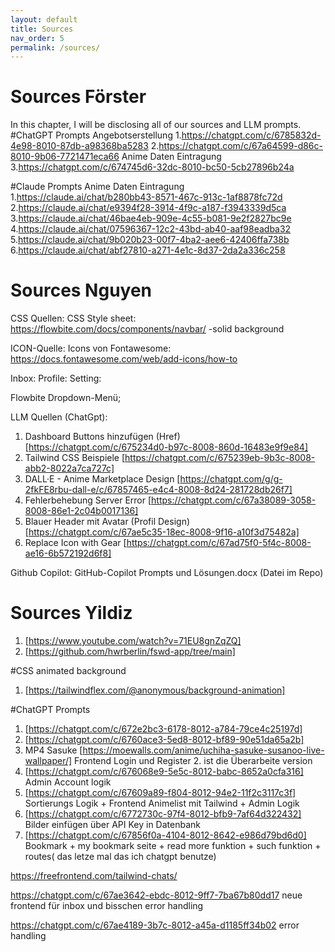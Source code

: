```yaml
---
layout: default
title: Sources
nav_order: 5
permalink: /sources/
---
```


# Sources Förster
In this chapter, I will be disclosing all of our sources and LLM prompts.
#ChatGPT Prompts
Angebotserstellung
1.https://chatgpt.com/c/6785832d-4e98-8010-87db-a98368ba5283
2.https://chatgpt.com/c/67a64599-d86c-8010-9b06-7721471eca66
Anime Daten Eintragung
3.https://chatgpt.com/c/674745d6-32dc-8010-bc50-5cb27896b24a

#Claude Prompts
Anime Daten Eintragung
1.https://claude.ai/chat/b280bb43-8571-467c-913c-1af8878fc72d
2.https://claude.ai/chat/e9394f28-3914-4f9c-a187-f3943339d5ca
3.https://claude.ai/chat/46bae4eb-909e-4c55-b081-9e2f2827bc9e
4.https://claude.ai/chat/07596367-12c2-43bd-ab40-aaf98eadba32
5.https://claude.ai/chat/9b020b23-00f7-4ba2-aee6-42406ffa738b
6.https://claude.ai/chat/abf27810-a271-4e1c-8d37-2da2a336c258


# Sources Nguyen
CSS Quellen:
CSS Style sheet:
https://flowbite.com/docs/components/navbar/ -solid background

ICON-Quelle:
Icons von Fontawesome:
https://docs.fontawesome.com/web/add-icons/how-to

<script src="https://kit.fontawesome.com/82c10cb842.js" crossorigin="anonymous"></script>

Inbox: <i class="fa-solid fa-inbox text-black"></i>
Profile: <i class="fa-solid fa-circle-user text-black"></i>
Setting: <i class="fa-solid fa-gear"></i>


<link href="https://cdn.jsdelivr.net/npm/tailwindcss@2.2.19/dist/tailwind.min.css" rel="stylesheet">

Flowbite Dropdown-Menü;
<script src="https://cdn.jsdelivr.net/npm/flowbite@3.1.2/dist/flowbite.min.js"></script>


LLM Quellen (ChatGpt):
1.	Dashboard Buttons hinzufügen (Href)
[https://chatgpt.com/c/675234d0-b97c-8008-860d-16483e9f9e84]
2.	Tailwind CSS Beispiele
[https://chatgpt.com/c/675239eb-9b3c-8008-abb2-8022a7ca727c]
3.	DALL·E - Anime Marketplace Design
[https://chatgpt.com/g/g-2fkFE8rbu-dall-e/c/67857465-e4c4-8008-8d24-281728db26f7]
4.	Fehlerbehebung Server Error
[https://chatgpt.com/c/67a38089-3058-8008-86e1-2c04b0017136]
5.	Blauer Header mit Avatar (Profil Design)
[https://chatgpt.com/c/67ae5c35-18ec-8008-9f16-a10f3d75482a]
6.	Replace Icon with Gear
[https://chatgpt.com/c/67ad75f0-5f4c-8008-ae16-6b572192d6f8]

Github Copilot:
GitHub-Copilot Prompts und Lösungen.docx (Datei im Repo)


# Sources Yildiz

1. [https://www.youtube.com/watch?v=71EU8gnZqZQ]
2. [https://github.com/hwrberlin/fswd-app/tree/main]



#CSS animated background

1. [https://tailwindflex.com/@anonymous/background-animation]

#ChatGPT Prompts

1. [https://chatgpt.com/c/672e2bc3-6178-8012-a784-79ce4c25197d]
2. [https://chatgpt.com/c/6760ace3-5ed8-8012-bf89-90e51da65a2b]
3. MP4 Sasuke [https://moewalls.com/anime/uchiha-sasuke-susanoo-live-wallpaper/]
Frontend Login und Register 2. ist die Überarbeite version
4. [https://chatgpt.com/c/676068e9-5e5c-8012-babc-8652a0cfa316]
Admin Account logik 
5. [https://chatgpt.com/c/67609a89-f804-8012-94e2-11f2c3117c3f]
Sortierungs Logik + Frontend Animelist mit Tailwind + Admin Logik
6. [https://chatgpt.com/c/6772730c-97f4-8012-bfb9-7af64d322432]
Bilder einfügen über API Key in Datenbank
7. [https://chatgpt.com/c/67856f0a-4104-8012-8642-e986d79bd6d0]
Bookmark + my bookmark seite + read more funktion + such funktion + routes( das letze mal das ich chatgpt benutze)

https://freefrontend.com/tailwind-chats/

https://chatgpt.com/c/67ae3642-ebdc-8012-9ff7-7ba67b80dd17
neue frontend für inbox und bisschen error handling

https://chatgpt.com/c/67ae4189-3b7c-8012-a45a-d1185ff34b02
error handling